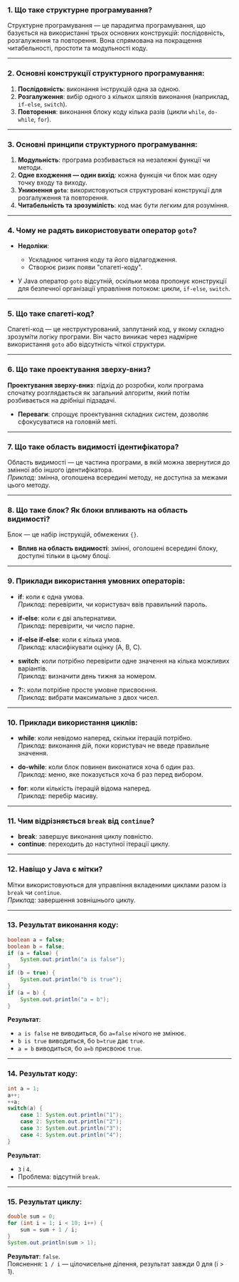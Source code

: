 ### 1. Що таке структурне програмування?

Структурне програмування — це парадигма програмування, що базується на використанні трьох основних конструкцій: послідовність, розгалуження та повторення. Вона спрямована на покращення читабельності, простоти та модульності коду.

---

### 2. Основні конструкції структурного програмування:
1. **Послідовність**: виконання інструкцій одна за одною.
2. **Розгалуження**: вибір одного з кількох шляхів виконання (наприклад, `if-else`, `switch`).
3. **Повторення**: виконання блоку коду кілька разів (цикли `while`, `do-while`, `for`).

---

### 3. Основні принципи структурного програмування:
1. **Модульність**: програма розбивається на незалежні функції чи методи.
2. **Одне входження — один вихід**: кожна функція чи блок має одну точку входу та виходу.
3. **Уникнення `goto`**: використовуються структуровані конструкції для розгалуження та повторення.
4. **Читабельність та зрозумілість**: код має бути легким для розуміння.

---

### 4. Чому не радять використовувати оператор `goto`?

- **Недоліки**:
  - Ускладнює читання коду та його відлагодження.
  - Створює ризик появи "спагеті-коду".
  
- У Java оператор `goto` відсутній, оскільки мова пропонує конструкції для безпечної організації управління потоком: цикли, `if-else`, `switch`.

---

### 5. Що таке спагеті-код?

Спагеті-код — це неструктурований, заплутаний код, у якому складно зрозуміти логіку програми. Він часто виникає через надмірне використання `goto` або відсутність чіткої структури.

---

### 6. Що таке проектування зверху-вниз? 

**Проектування зверху-вниз**: підхід до розробки, коли програма спочатку розглядається як загальний алгоритм, який потім розбивається на дрібніші підзадачі.  
- **Переваги**: спрощує проектування складних систем, дозволяє сфокусуватися на головній меті.

---

### 7. Що таке область видимості ідентифікатора?

Область видимості — це частина програми, в якій можна звернутися до змінної або іншого ідентифікатора.  
_Приклад_: змінна, оголошена всередині методу, не доступна за межами цього методу.

---

### 8. Що таке блок? Як блоки впливають на область видимості?

Блок — це набір інструкцій, обмежених `{}`.  
- **Вплив на область видимості**: змінні, оголошені всередині блоку, доступні тільки в цьому блоці.

---

### 9. Приклади використання умовних операторів:

- **if**: коли є одна умова.  
  _Приклад_: перевірити, чи користувач ввів правильний пароль.

- **if-else**: коли є дві альтернативи.  
  _Приклад_: перевірити, чи число парне.

- **if-else if-else**: коли є кілька умов.  
  _Приклад_: класифікувати оцінку (A, B, C).

- **switch**: коли потрібно перевірити одне значення на кілька можливих варіантів.  
  _Приклад_: визначити день тижня за номером.

- **?:**: коли потрібне просте умовне присвоєння.  
  _Приклад_: вибрати максимальне з двох чисел.

---

### 10. Приклади використання циклів:

- **while**: коли невідомо наперед, скільки ітерацій потрібно.  
  _Приклад_: виконання дій, поки користувач не введе правильне значення.

- **do-while**: коли блок повинен виконатися хоча б один раз.  
  _Приклад_: меню, яке показується хоча б раз перед вибором.

- **for**: коли кількість ітерацій відома наперед.  
  _Приклад_: перебір масиву.

---

### 11. Чим відрізняється `break` від `continue`?

- **break**: завершує виконання циклу повністю.
- **continue**: переходить до наступної ітерації циклу.

---

### 12. Навіщо у Java є мітки?

Мітки використовуються для управління вкладеними циклами разом із `break` чи `continue`.  
_Приклад_: завершення зовнішнього циклу.

---

### 13. Результат виконання коду:
```java
boolean a = false;
boolean b = false;
if (a = false) {
    System.out.println("a is false");
}
if (b = true) {
    System.out.println("b is true");
}
if (a = b) {
    System.out.println("a = b");
}
```
**Результат**:
- `a is false` не виводиться, бо `a=false` нічого не змінює.
- `b is true` виводиться, бо `b=true` дає `true`.
- `a = b` виводиться, бо `a=b` присвоює `true`.

---

### 14. Результат коду:
```java
int a = 1;
a++;
++a;
switch(a) {
    case 1: System.out.println("1");
    case 2: System.out.println("2");
    case 3: System.out.println("3");
    case 4: System.out.println("4");
}
```
**Результат**:
- `3` і `4`. 
- Проблема: відсутній `break`.

---

### 15. Результат циклу:
```java
double sum = 0;
for (int i = 1; i < 10; i++) {
    sum = sum + 1 / i;
}
System.out.println(sum > 1);
```
**Результат**: `false`.  
Пояснення: `1 / i` — цілочисельне ділення, результат завжди 0 для \(i > 1\).
